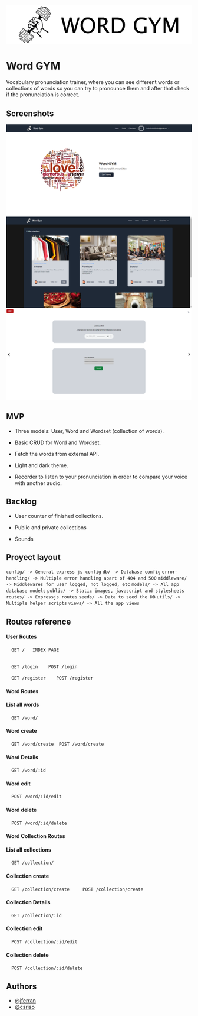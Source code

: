 ![Logo](https://github.com/Csriso/word-gym/blob/main/public/images/banner.png?raw=true)

# Word GYM

Vocabulary pronunciation trainer, where you can see different words or collections of words so you can try to pronounce them and after that check if the pronunciation is correct.

## Screenshots

![App Screenshot](https://github.com/Csriso/word-gym/blob/main/public/images/brave_Vtu0dqn646.png?raw=true)
![App Screenshot](https://github.com/Csriso/word-gym/blob/main/public/images/brave_pHXP82mst0.png?raw=true)
![App Screenshot](https://github.com/Csriso/word-gym/blob/main/public/images/brave_nfXwpd5ba3.png?raw=true)

## MVP

- Three models: User, Word and Wordset (collection of words).

- Basic CRUD for Word and Wordset.

- Fetch the words from external API.

- Light and dark theme.

- Recorder to listen to your pronunciation in order to compare your voice with another audio.

## Backlog

- User counter of finished collections.

- Public and private collections

- Sounds

## Proyect layout

`config/ -> General express js config`
`db/ -> Database config`
`error-handling/ -> Multiple error handling apart of 404 and 500`
`middleware/ -> Middlewares for user logged, not logged, etc`
`models/ -> All app database models`
`public/ -> Static images, javascript and stylesheets`
`routes/ -> Expressjs routes`
`seeds/ -> Data to seed the DB`
`utils/ -> Multiple helper scripts`
`views/ -> All the app views`

## Routes reference

#### User Routes

```http
  GET /   INDEX PAGE
```

```http

  GET /login    POST /login
```

```http
  GET /register    POST /register
```

#### Word Routes

#### List all words

```http
  GET /word/
```

#### Word create

```http
  GET /word/create  POST /word/create
```

#### Word Details

```http
  GET /word/:id
```

#### Word edit

```http
  POST /word/:id/edit
```

#### Word delete

```http
  POST /word/:id/delete
```

#### Word Collection Routes

#### List all collections

```http
  GET /collection/
```

#### Collection create

```http
  GET /collection/create     POST /collection/create
```

#### Collection Details

```http
  GET /collection/:id
```

#### Collection edit

```http
  POST /collection/:id/edit
```

#### Collection delete

```http
  POST /collection/:id/delete
```

## Authors

- [@jferran](https://github.com/jferran)
- [@csriso](https://github.com/Csriso/)
